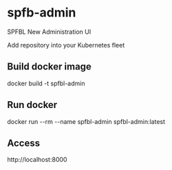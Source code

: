 # spfb-admin
SPFBL New Administration UI

Add repository into your Kubernetes fleet

## Build docker image
docker build -t spfbl-admin

## Run docker
docker run --rm --name spfbl-admin spfbl-admin:latest

## Access
http://localhost:8000
